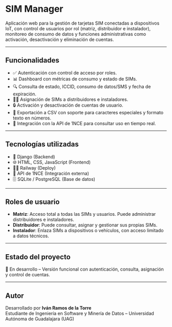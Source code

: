 # SIM Manager

Aplicación web para la gestión de tarjetas SIM conectadas a dispositivos IoT, con control de usuarios por rol (matriz, distribuidor e instalador), monitoreo de consumo de datos y funciones administrativas como activación, desactivación y eliminación de cuentas.

---

## Funcionalidades

- ✅ Autenticación con control de acceso por roles.
- 📊 Dashboard con métricas de consumo y estado de SIMs.
- 🔍 Consulta de estado, ICCID, consumo de datos/SMS y fecha de expiración.
- 🧑‍💼 Asignación de SIMs a distribuidores e instaladores.
- 🔒 Activación y desactivación de cuentas de usuario.
- 📁 Exportación a CSV con soporte para caracteres especiales y formato texto en números.
- 🔗 Integración con la API de 1NCE para consultar uso en tiempo real.

---

## Tecnologías utilizadas

- 🐍 Django (Backend)
- 🌐 HTML, CSS, JavaScript (Frontend)
- 🧑‍💻 Railway (Deploy)
- 🧠 API de 1NCE (Integración externa)
- 🗄️ SQLite / PostgreSQL (Base de datos)

---

## Roles de usuario

- **Matriz**: Acceso total a todas las SIMs y usuarios. Puede administrar distribuidores e instaladores.
- **Distribuidor**: Puede consultar, asignar y gestionar sus propias SIMs.
- **Instalador**: Enlaza SIMs a dispositivos o vehículos, con acceso limitado a datos técnicos.

---

## Estado del proyecto

🚧 En desarrollo – Versión funcional con autenticación, consulta, asignación y control de cuentas.  

---

## Autor

Desarrollado por **Iván Ramos de la Torre**  
Estudiante de Ingeniería en Software y Minería de Datos – Universidad Autónoma de Guadalajara (UAG)
